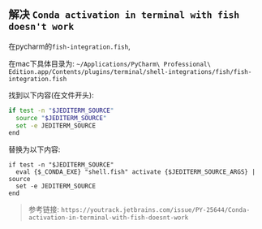 ## 解决 `Conda activation in terminal with fish doesn't work`

在pycharm的`fish-integration.fish`, 

在mac下具体目录为: `~/Applications/PyCharm\ Professional\ Edition.app/Contents/plugins/terminal/shell-integrations/fish/fish-integration.fish`

找到以下内容(在文件开头):
```bash
if test -n "$JEDITERM_SOURCE"
  source "$JEDITERM_SOURCE"
  set -e JEDITERM_SOURCE
end
```
替换为以下内容:
```
if test -n "$JEDITERM_SOURCE"
  eval {$_CONDA_EXE} "shell.fish" activate {$JEDITERM_SOURCE_ARGS} | source
  set -e JEDITERM_SOURCE
end
```

> 参考链接: `https://youtrack.jetbrains.com/issue/PY-25644/Conda-activation-in-terminal-with-fish-doesnt-work`
